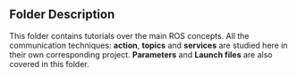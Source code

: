 ## Folder Description

This folder contains tutorials over the main ROS concepts. All the communication techniques: **action**, **topics** and **services** are studied here in their own corresponding project.
**Parameters** and **Launch files** are also covered in this folder.
